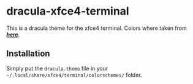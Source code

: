 # dracula-xfce4-terminal

This is a dracula theme for the xfce4 terminal. Colors where taken from ***[here](https://gist.github.com/molotovbliss/42e6c1ae54a5922ba720338e5452c2d0)***.

## Installation

Simply put the `dracula.theme` file in your `~/.local/share/xfce4/terminal/colorschemes/` folder.
